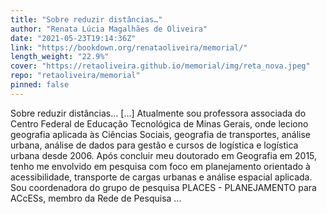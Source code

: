 ```yaml
---
title: "Sobre reduzir distâncias…"
author: "Renata Lúcia Magalhães de Oliveira"
date: "2021-05-23T19:14:36Z"
link: "https://bookdown.org/renataoliveira/memorial/"
length_weight: "22.9%"
cover: "https://retaoliveira.github.io/memorial/img/reta_nova.jpeg"
repo: "retaoliveira/memorial"
pinned: false
---
```


Sobre reduzir distâncias… [...] Atualmente sou professora associada do Centro Federal de Educação Tecnológica de Minas Gerais, onde leciono geografia aplicada às Ciências Sociais, geografia de transportes, análise urbana, análise de dados para gestão e cursos de logística e logística urbana desde 2006. Após concluir meu doutorado em Geografia em 2015, tenho me envolvido em pesquisa com foco em planejamento orientado à acessibilidade, transporte de cargas urbanas e análise espacial aplicada. Sou coordenadora do grupo de pesquisa PLACES - PLANEJAMENTO para ACcESs, membro da Rede de Pesquisa ...
